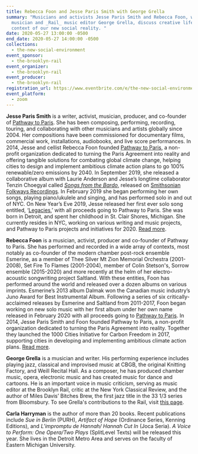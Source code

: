 ```yaml
---
title: Rebecca Foon and Jesse Paris Smith with George Grella
summary: "Musicians and activists Jesse Paris Smith and Rebecca Foon, with
  musician and _Rail_ music editor George Grella, discuss creative life in the
  context of our new social reality. "
date: 2020-05-27 13:00:00 -0500
end_date: 2020-05-27 14:00:00 -0500
collections:
  - the-new-social-environment
event_sponsor:
  - the-brooklyn-rail
event_organizer:
  - the-brooklyn-rail
event_producer:
  - the-brooklyn-rail
registration_url: https://www.eventbrite.com/e/the-new-social-environment-52-rebecca-foon-and-jesse-paris-smith-tickets-106128697792
event_platform:
  - zoom
---
```

**Jesse Paris Smith** is a writer, activist, musician, producer, and co-founder of [Pathway to Paris](https://pathwaytoparis.com/). She has been composing, performing, recording, touring, and collaborating with other musicians and artists globally since 2004. Her compositions have been commissioned for documentary films, commercial work, installations, audiobooks, and live score performances. In 2014, Jesse and cellist Rebecca Foon founded [Pathway to Paris](https://pathwaytoparis.com/), a non-profit organization dedicated to turning the Paris Agreement into reality and offering tangible solutions for combating global climate change, helping cities to design and implement ambitious climate action plans to go 100% renewable/zero emissions by 2040. In September 2019, she released a collaborative album with Laurie Anderson and Jesse’s longtime collaborator Tenzin Choegyal called *[Songs from the Bardo](https://songsfromthebardo.bandcamp.com/album/songs-from-the-bardo)*, released on [Smithsonian Folkways Recordings](https://folkways.si.edu/songs-from-the-bardo). In February 2019 she began performing her own songs, playing piano/ukulele and singing, and has performed solo in and out of NYC. On New Year’s Eve 2019, Jesse released her first ever solo song entitled, ‘[Legacies](https://pathwaytoparis.com/blog/jesse-paris-smith-legacies/),’ with all proceeds going to Pathway to Paris. She was born in Detroit, and spent her childhood in St. Clair Shores, Michigan. She currently resides in NYC, working on various writing and music projects, and Pathway to Paris projects and initiatives for 2020. [Read more]([http://www.jesseparissmith.com](http://www.jesseparissmith.com/)). 

**Rebecca Foon** is a musician, activist, producer and co-founder of Pathway to Paris. She has performed and recorded in a wide array of contexts, most notably as co-founder of the modern chamber post-rock ensemble Esmerine, as a member of Thee Silver Mt Zion Memorial Orchestra (2001-2008), Set Fire To Flames (2001-2004), member of Colin Stetson's, Sorrow ensemble (2015-2020) and more recently at the helm of her electro-acoustic songwriting project Saltland. With these entities, Foon has performed around the world and released over a dozen albums on various imprints. Esmerine’s 2013 album Dalmak won the Canadian music industry’s Juno Award for Best Instrumental Album. Following a series of six critically-acclaimed releases by Esmerine and Saltland from 2011-2017, Foon began working on new solo music with her first album under her own name released in February 2020 with all proceeds going to [Pathway to Paris](https://pathwaytoparis.com/). In 2014, Jesse Paris Smith and Foon founded Pathway to Paris, a non-profit organization dedicated to turning the Paris Agreement into reality. Together they launched the 1000 Cities Initiative for Carbon Freedom in 2017, supporting cities in developing and implementing ambitious climate action plans. [Read more]([https://www.rebeccafoon.com](https://www.rebeccafoon.com/)). 

**George Grella** is a musician and writer. His performing experience includes playing jazz, classical and improvised music at CBGB, the original Knitting Factory, and Weill Recital Hall. As a composer, he has produced chamber music, opera, electronic music and has created music for dance and cartoons. He is an important voice in music criticism, serving as music editor at the Brooklyn Rail, critic at the New York Classical Review, and the author of Miles Davis’ Bitches Brew, the first jazz title in the 33 1/3 series from Bloomsbury. To see Grella's contributions to the Rail, visit [this page](<https://brooklynrail.org/contributor/george-grella>).[](https://brooklynrail.org/contributor/george-grella)

**Carla Harryman** is the author of more than 20 books. Recent publications include *Sue in Berlin* (PURH), *Artifact of Hope* (Ordinance Series, Kenning Editions), and *L’impromptu de Hannah/ Hannah Cut In* (Joca Seria). *A Voice to Perform: One Opera/Two Plays* (SplitLevel Texts) will be released this year. She lives in the Detroit Metro Area and serves on the faculty of Eastern Michigan University.